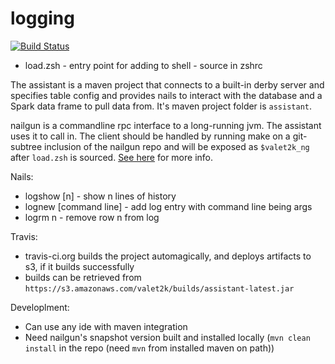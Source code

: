 # logging
[![Build Status](https://travis-ci.org/valet2k/logging.svg?branch=master)](https://travis-ci.org/valet2k/logging)

* load.zsh - entry point for adding to shell - source in zshrc

The assistant is a maven project that connects to a built-in derby server and
specifies table config and provides nails to interact with the database and a
Spark data frame to pull data from. It's maven project folder is `assistant`.

nailgun is a commandline rpc interface to a long-running jvm. The assistant uses
it to call in. The client should be handled by running make on a git-subtree
inclusion of the nailgun repo and will be exposed as `$valet2k_ng` after
`load.zsh` is sourced.
[See here](http://blogs.atlassian.com/2013/05/alternatives-to-git-submodule-git-subtree/)
for more info.

Nails:
* logshow [n] - show n lines of history
* lognew [command line] - add log entry with command line being args
* logrm n - remove row n from log

Travis:
* travis-ci.org builds the project automagically, and deploys artifacts to s3,
  if it builds successfully
* builds can be retrieved from `https://s3.amazonaws.com/valet2k/builds/assistant-latest.jar`

Developlment:
* Can use any ide with maven integration
* Need nailgun's snapshot version built and installed locally
  (`mvn clean install` in the repo (need `mvn` from installed maven on path))

